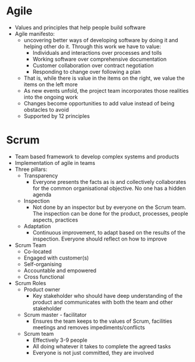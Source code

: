 # Agile
- Values and principles that help people build software
- Agile manifesto:
  - uncovering better ways of developing software by doing it and helping other do it. Through this work we have to value:
    - Individuals and interactions over processes and tolls
    - Working software over comprehensive documentation
    - Customer collaboration over contract negotiation
    - Responding to change over following a plan
  - That is, while there is value in the items on the right, we value the items on the left more
  - As new events unfold, the project team incorporates those realities into the ongoing work
  - Changes become opportunities to add value instead of being obstacles to avoid
  - Supported by 12 principles


# Scrum
- Team based framework to develop complex systems and products
- Implementation of agile in teams
- Three pillars:
  - Transparency
    - Everyone presents the facts as is and collectively collaborates for the common organisational objective. No one has a hidden agenda
  - Inspection
    - Not done by an inspector but by everyone on the Scrum team. The inspection can be done for the product, processes, people aspects, practices
  - Adaptation
    - Continuous improvement, to adapt based on the results of the inspection. Everyone should reflect on how to improve
- Scrum Team
  - Co-located
  - Engaged with customer(s)
  - Self-organising
  - Accountable and empowered
  - Cross functional
- Scrum Roles
  - Product owner
    - Key stakeholder who should have deep understanding of the product and communicates with both the team and other stakeholder
  - Scrum master - facilitator
    - Ensures the team keeps to the values of Scrum, facilities meetings and removes impediments/conflicts
  - Scrum team
    - Effectively 3-9 people
    - All doing whatever it takes to complete the agreed tasks
    - Everyone is not just committed, they are involved
